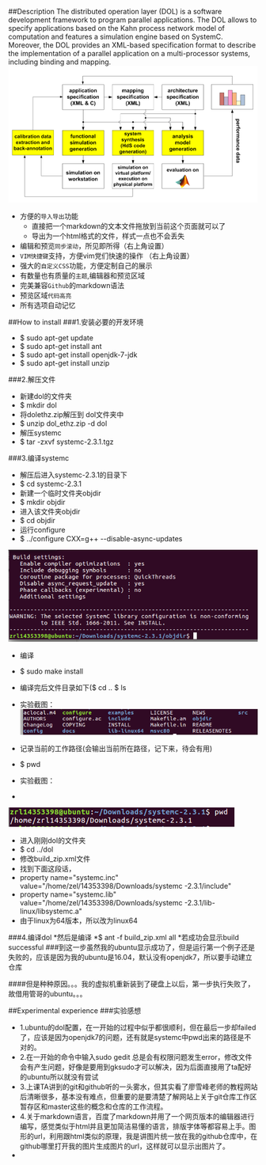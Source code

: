 
##Description
The distributed operation layer (DOL) is a software development framework to program parallel applications. The DOL allows to specify applications based on the Kahn process network model of computation and features a simulation engine based on SystemC. Moreover, the DOL provides an XML-based specification format to describe the implementation of a parallel application on a multi-processor systems, including binding and mapping.
![mahua](https://raw.githubusercontent.com/rowlingggg/ES2016_14353398/master/pic1.png)



* 方便的`导入导出`功能
    *  直接把一个markdown的文本文件拖放到当前这个页面就可以了
    *  导出为一个html格式的文件，样式一点也不会丢失
* 编辑和预览`同步滚动`，所见即所得（右上角设置）
* `VIM快捷键`支持，方便vim党们快速的操作 （右上角设置）
* 强大的`自定义CSS`功能，方便定制自己的展示
* 有数量也有质量的`主题`,编辑器和预览区域
* 完美兼容`Github`的markdown语法
* 预览区域`代码高亮`
* 所有选项自动记忆

##How to install
 ###1.安装必要的开发环境
 * $    sudo apt-get update
 * $    sudo apt-get install ant
 * $     sudo apt-get install openjdk-7-jdk
 * $    sudo apt-get install unzip



###2.解压文件
 * 新建dol的文件夹 
 * $    mkdir dol
 * 将dolethz.zip解压到 dol文件夹中
 * $	unzip dol_ethz.zip -d dol
 * 解压systemc
 * $	tar -zxvf systemc-2.3.1.tgz


###3.编译systemc
 * 解压后进入systemc-2.3.1的目录下
 * $    cd systemc-2.3.1
 * 新建一个临时文件夹objdir
 * $	mkdir objdir
 * 进入该文件夹objdir
 * $	cd objdir
 * 运行configure
 * $	../configure CXX=g++ --disable-async-updates


![mahua](https://raw.githubusercontent.com/rowlingggg/ES2016_14353398/master/pic2.png)

 * 编译
 * $    sudo make install
 * 编译完后文件目录如下($ cd ..        $ ls
 * 实验截图：
![mahua](https://raw.githubusercontent.com/rowlingggg/ES2016_14353398/master/pic3.png)

 * 记录当前的工作路径(会输出当前所在路径，记下来，待会有用)
 * $    pwd
 * 实验截图：
 *
![mahua](https://raw.githubusercontent.com/rowlingggg/ES2016_14353398/master/pic4.png)

 * 进入刚刚dol的文件夹
 * $    cd ../dol
 * 修改build_zip.xml文件
 * 找到下面这段话，
 * property name="systemc.inc" value="/home/zel/14353398/Downloads/systemc -2.3.1/include"
 * property name="systemc.lib" value="/home/zel/14353398/Downloads/systemc -2.3.1/lib-linux/libsystemc.a"
 * 由于linux为64版本，所以改为linux64


###4.编译dol
*然后是编译
*$    ant -f build_zip.xml all
*若成功会显示build successful
###到这一步虽然我的ubuntu显示成功了，但是运行第一个例子还是失败的，应该是因为我的ubuntu是16.04，默认没有openjdk7，所以要手动建立仓库

####但是种种原因。。。我的虚拟机重新装到了硬盘上以后，第一步执行失败了，故借用管哥的ubuntu。。。


##Experimental experience
###实验感想
* 1.ubuntu的dol配置，在一开始的过程中似乎都很顺利，但在最后一步却failed了，应该是因为openjdk7的问题，还有就是systemc中pwd出来的路径是不对的。
* 2.在一开始的命令中输入sudo gedit 总是会有权限问题发生error，修改文件会有产生问题，好像是要用到gksudo才可以解决，因为后面直接用了ta配好的ubuntu所以就没有尝试
* 3.上课TA讲到的git和github听的一头雾水，但其实看了廖雪峰老师的教程网站后清晰很多，基本没有难点，但重要的是要清楚了解网站上关于git仓库工作区暂存区和master这些的概念和仓库的工作流程。
* 4.关于markdown语言，百度了markdown并用了一个网页版本的编辑器进行编写，感觉类似于html并且更加简洁易懂的语言，排版字体等都容易上手。图形的url，利用跟html类似的原理，我是讲图片统一放在我的github仓库中，在github哪里打开我的图片生成图片的url，这样就可以显示出图片了。
* 

